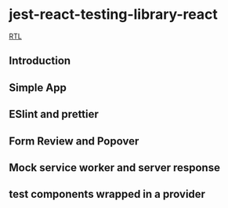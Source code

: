 # jest-react-testing-library-react

[RTL](https://www.udemy.com/course/react-testing-library/)

## Introduction 

## Simple App 

## ESlint and prettier 

## Form Review and Popover 

## Mock service worker and server response 

## test components wrapped in a provider 



